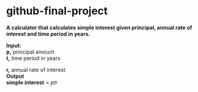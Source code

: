 # github-final-project
**A calculator that calculates simple interest given principal, annual rate of interest and time period in years.**


**Input:**<br>
   **p,** principal amount<br>
   **t,** time period in years
   
   **r,** annual rate of interest<br>
**Output**<br>
   **simple interest** = p*t*r
